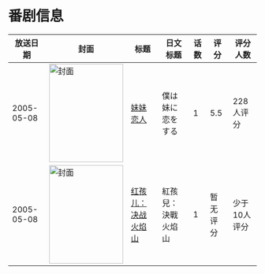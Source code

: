# 番剧信息

|放送日期|封面|标题|日文标题|话数|评分|评分人数|
|---|---|---|---|---|---|---|
|2005-05-08|<img src="https://lain.bgm.tv/pic/cover/c/35/8c/7258_hGGI0.jpg" alt="封面" style="width:150px;height:200px;object-fit:cover;">|[妹妹恋人](https://bangumi.tv/subject/7258)|僕は妹に恋をする|1|5.5|228人评分|
|2005-05-08|<img src="https://lain.bgm.tv/pic/cover/c/4e/87/113023_R236f.jpg" alt="封面" style="width:150px;height:200px;object-fit:cover;">|[红孩儿：决战火焰山](https://bangumi.tv/subject/113023)|紅孩兒：決戰火焰山|1|暂无评分|少于10人评分|
